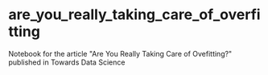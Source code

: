 # are_you_really_taking_care_of_overfitting

Notebook for the article "Are You Really Taking Care of Ovefitting?" published in Towards Data Science
